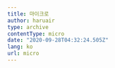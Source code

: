 ```yaml
---
title: 마이크로
author: haruair
type: archive
contentType: micro
date: "2020-09-28T04:32:24.505Z"
lang: ko
url: micro
---
```

